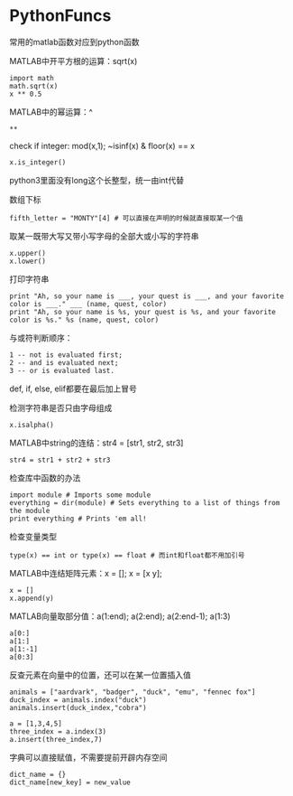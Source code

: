 # PythonFuncs
常用的matlab函数对应到python函数

MATLAB中开平方根的运算：sqrt(x)

	import math
	math.sqrt(x)
	x ** 0.5

MATLAB中的幂运算：^

	**

check if integer: mod(x,1); ~isinf(x) & floor(x) == x

	x.is_integer()
	
python3里面没有long这个长整型，统一由int代替

数组下标
	
	fifth_letter = "MONTY"[4] # 可以直接在声明的时候就直接取某一个值
	
取某一既带大写又带小写字母的全部大或小写的字符串

	x.upper()
	x.lower()

打印字符串

	print "Ah, so your name is ___, your quest is ___, and your favorite color is ___." ___ (name, quest, color)
	print "Ah, so your name is %s, your quest is %s, and your favorite color is %s." %s (name, quest, color)
	
与或符判断顺序：

	1 -- not is evaluated first;
	2 -- and is evaluated next;
	3 -- or is evaluated last.

def, if, else, elif都要在最后加上冒号

检测字符串是否只由字母组成

	x.isalpha()
	
MATLAB中string的连结：str4 = [str1, str2, str3]

	str4 = str1 + str2 + str3
	
检查库中函数的办法

	import module # Imports some module
	everything = dir(module) # Sets everything to a list of things from the module
	print everything # Prints 'em all!

检查变量类型

	type(x) == int or type(x) == float # 而int和float都不用加引号

MATLAB中连结矩阵元素：x = []; x = [x y];

	x = []
	x.append(y)
	
MATLAB向量取部分值：a(1:end); a(2:end); a(2:end-1); a(1:3)

	a[0:]
	a[1:]
	a[1:-1]
	a[0:3]

反查元素在向量中的位置，还可以在某一位置插入值

	animals = ["aardvark", "badger", "duck", "emu", "fennec fox"]
	duck_index = animals.index("duck")
	animals.insert(duck_index,"cobra")
	
	a = [1,3,4,5]
	three_index = a.index(3)
	a.insert(three_index,7)
	
字典可以直接赋值，不需要提前开辟内存空间

	dict_name = {}
	dict_name[new_key] = new_value
	
